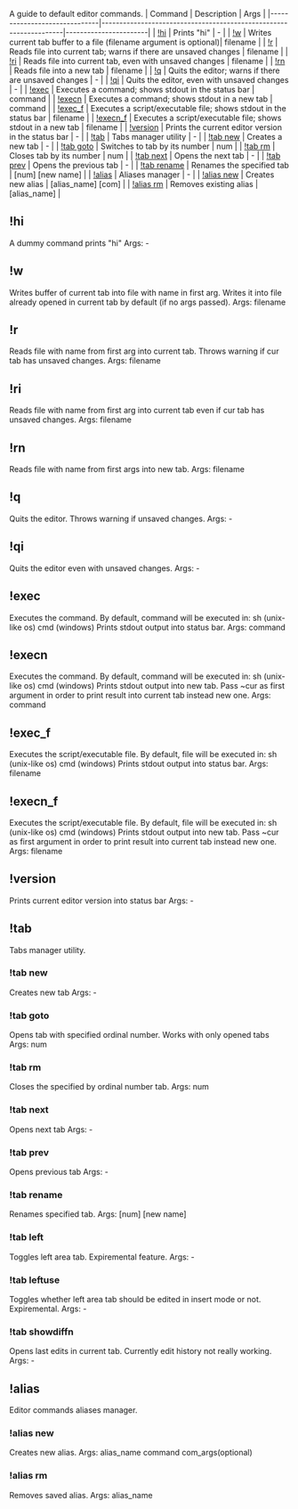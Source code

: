 A guide to default editor commands.
| Command                      | Description                                                       | Args                  |
|------------------------------|-------------------------------------------------------------------|-----------------------|
| [!hi](#hi)                   | Prints "hi"                                                       | -                     |
| [!w](#w)                     | Writes current tab buffer to a file (filename argument is optional)| filename              |
| [!r](#r)                     | Reads file into current tab; warns if there are unsaved changes    | filename              |
| [!ri](#ri)                   | Reads file into current tab, even with unsaved changes             | filename              |
| [!rn](#rn)                   | Reads file into a new tab                                          | filename              |
| [!q](#q)                     | Quits the editor; warns if there are unsaved changes               | -                     |
| [!qi](#qi)                   | Quits the editor, even with unsaved changes                        | -                     |
| [!exec](#exec)               | Executes a command; shows stdout in the status bar                 | command               |
| [!execn](#execn)             | Executes a command; shows stdout in a new tab                      | command               |
| [!exec_f](#exec_f)           | Executes a script/executable file; shows stdout in the status bar  | filename              |
| [!execn_f](#execn_f)         | Executes a script/executable file; shows stdout in a new tab       | filename              |
| [!version](#version)         | Prints the current editor version in the status bar                | -                     |
| [!tab](#tab)                 | Tabs manager utility                                               | -                     |
| [!tab new](#tab-new)         | Creates a new tab                                                  | -                     |
| [!tab goto](#tab-goto)       | Switches to tab by its number                                      | num                   |
| [!tab rm](#tab-rm)           | Closes tab by its number                                           | num                   |
| [!tab next](#tab-next)       | Opens the next tab                                                 | -                     |
| [!tab prev](#tab-prev)       | Opens the previous tab                                             | -                     |
| [!tab rename](#tab-rename)   | Renames the specified tab                                          | [num] [new name]      |
| [!alias](#alias)             | Aliases manager                                                    | -                     |
| [!alias new](#alias-new)      | Creates new alias                                                 | [alias_name] [com]      |
| [!alias rm](#alias-rm)        | Removes existing alias                                            | [alias_name]          |


## !hi
A dummy command prints "hi"
Args: -
## !w
Writes buffer of current tab into file with name in first arg.
Writes it into file already opened in current tab by default (if no args passed).
Args: filename
## !r
Reads file with name from first arg into current tab.
Throws warning if cur tab has unsaved changes.
Args: filename
## !ri
Reads file with name from first arg into current tab
even if cur tab has unsaved changes.
Args: filename
## !rn
Reads file with name from first args into new tab.
Args: filename
## !q
Quits the editor.
Throws warning if unsaved changes.
Args: -
## !qi
Quits the editor even with unsaved changes.
Args: -
## !exec
Executes the command.
By default, command will be executed in:
sh (unix-like os)
cmd (windows)
Prints stdout output into status bar.
Args: command
## !execn
Executes the command.
By default, command will be executed in:
sh (unix-like os)
cmd (windows)
Prints stdout output into new tab.
Pass ~cur as first argument in order to print result into current tab instead new one.
Args: command
## !exec_f
Executes the script/executable file.
By default, file will be executed in:
sh (unix-like os)
cmd (windows)
Prints stdout output into status bar.
Args: filename
## !execn_f
Executes the script/executable file.
By default, file will be executed in:
sh (unix-like os)
cmd (windows)
Prints stdout output into new tab.
Pass ~cur as first argument in order to print result into current tab instead new one.
Args: filename
## !version
Prints current editor version into status bar
Args: -
## !tab
Tabs manager utility.
### !tab new
Creates new tab
Args: -
### !tab goto
Opens tab with specified ordinal number.
Works with only opened tabs
Args: num
### !tab rm
Closes the specified by ordinal number tab.
Args: num
### !tab next
Opens next tab
Args: -
### !tab prev
Opens previous tab
Args: -
### !tab rename
Renames specified tab.
Args: [num] [new name]
### !tab left
Toggles left area tab. Expiremental feature.
Args: -
### !tab leftuse
Toggles whether left area tab should be edited in insert mode or not. Expiremental.
Args: -
### !tab showdiffn
Opens last edits in current tab. Currently edit history not really working.
Args: -
## !alias
Editor commands aliases manager.
### !alias new
Creates new alias.
Args: alias_name command com_args(optional)
### !alias rm
Removes saved alias.
Args: alias_name
